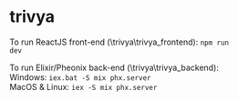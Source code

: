 # trivya

To run ReactJS front-end (\trivya\trivya_frontend):
<code>npm run dev</code>

To run Elixir/Pheonix back-end (\trivya\trivya_backend):
<br>
Windows: <code>iex.bat -S mix phx.server</code>
<br>
MacOS & Linux: <code>iex -S mix phx.server</code>
